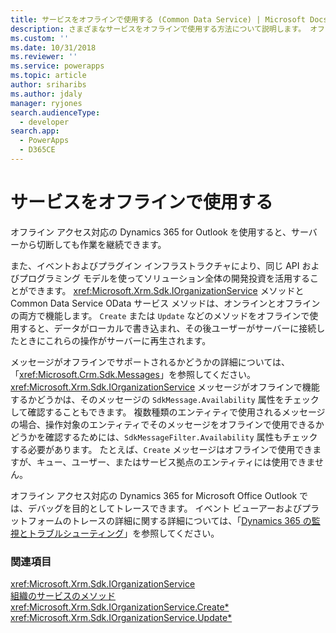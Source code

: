 ```yaml
---
title: サービスをオフラインで使用する (Common Data Service) | Microsoft Docs
description: さまざまなサービスをオフラインで使用する方法について説明します。 オフラインでサポートされているいくつかのメッセージがあります。 IOrganizationService のメッセージがオフラインで機能するかどうかは、そのメッセージの SdkMessage.Availability 属性をチェックすることでも確認できます。
ms.custom: ''
ms.date: 10/31/2018
ms.reviewer: ''
ms.service: powerapps
ms.topic: article
author: sriharibs
ms.author: jdaly
manager: ryjones
search.audienceType:
  - developer
search.app:
  - PowerApps
  - D365CE
---
```


# <a name="offline-use-of-services"></a>サービスをオフラインで使用する

オフライン アクセス対応の Dynamics 365 for Outlook を使用すると、サーバーから切断しても作業を継続できます。  
  
 また、イベントおよびプラグイン インフラストラクチャにより、同じ API およびプログラミング モデルを使ってソリューション全体の開発投資を活用することができます。 <xref:Microsoft.Xrm.Sdk.IOrganizationService> メソッドと Common Data Service OData サービス メソッドは、オンラインとオフラインの両方で機能します。 `Create` または `Update` などのメソッドをオフラインで使用すると、データがローカルで書き込まれ、その後ユーザーがサーバーに接続したときにこれらの操作がサーバーに再生されます。  
  
 メッセージがオフラインでサポートされるかどうかの詳細については、「<xref:Microsoft.Crm.Sdk.Messages>」を参照してください。 <xref:Microsoft.Xrm.Sdk.IOrganizationService> メッセージがオフラインで機能するかどうかは、そのメッセージの `SdkMessage.Availability` 属性をチェックして確認することもできます。 複数種類のエンティティで使用されるメッセージの場合、操作対象のエンティティでそのメッセージをオフラインで使用できるかどうかを確認するためには、`SdkMessageFilter.Availability` 属性もチェックする必要があります。 たとえば、`Create` メッセージはオフラインで使用できますが、キュー、ユーザー、またはサービス拠点のエンティティには使用できません。  
  
 オフライン アクセス対応の Dynamics 365 for Microsoft Office Outlook では、デバッグを目的としてトレースできます。 イベント ビューアーおよびプラットフォームのトレースの詳細に関する詳細については、「[Dynamics 365 の監視とトラブルシューティング](https://technet.microsoft.com/library/hh699694.aspx)」を参照してください。  
  
### <a name="see-also"></a>関連項目  
 
 <xref:Microsoft.Xrm.Sdk.IOrganizationService>   
 [組織のサービスのメソッド](/dynamics365/customer-engagement/developer/org-service/organization-service-methods)   
 <xref:Microsoft.Xrm.Sdk.IOrganizationService.Create*>   
 <xref:Microsoft.Xrm.Sdk.IOrganizationService.Update*>